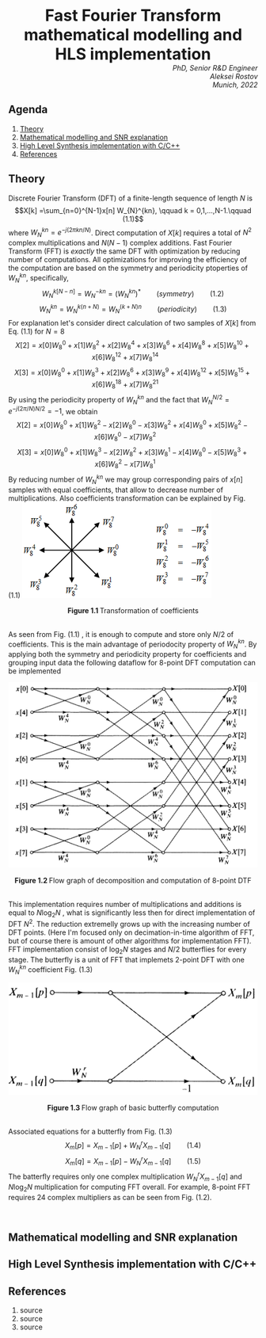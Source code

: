 


<div align="center">
<font size="6">
<b>Fast Fourier Transform mathematical modelling and HLS implementation </b>
</font>
</div>


<div align="right"> <i>PhD, Senior R&D Engineer </i></div>
<div align="right"> <i>Aleksei Rostov </i></div>
<div align="right"> <i>Munich, 2022</i> </div>

## Agenda
1. [Theory](#theory)
2. [Mathematical modelling and SNR explanation](#mathematical)
3. [High Level Synthesis implementation with C/C++](#high)
4. [References](#references)




## Theory
Discrete Fourier Transform (DFT) of a finite-length sequence of length *N* is
$$X[k]  =\sum_{n=0}^{N-1}x[n] W_{N}^{kn}, \qquad k = 0,1,...,N-1.\qquad (1.1)$$
where $W_{N}^{kn} = e^{-j(2\pi kn/N)}$.
Direct computation of $X[k]$ requires a total of $N^2$ complex multiplications and $N(N-1)$ complex additions.
Fast Fourier Transform (FFT)  is *exactly* the same DFT with optimization by reducing number of computations.
All optimizations for improving the efficiency of the computation are based on the symmetry and periodicity ptoperties of   $W_{N}^{kn}$, specifically,
$$W_{N}^{k[N - n]} =W_{N}^{-kn} = (W_{N}^{kn})^* \qquad (symmetry ) \qquad (1.2)$$
$$W_{N}^{kn} =W_{N}^{k(n+N)} = W_{N}^{(k+N)n} \qquad (periodicity) \qquad (1.3)$$
For explanation let's consider direct calculation of two samples of  $X[k]$ from Eq. (1.1) for $N=8$
$$X[2]  =x[0] W_{8}^{0} + x[1] W_{8}^{2} + x[2] W_{8}^{4}+x[3] W_{8}^{6} + x[4] W_{8}^{8} + x[5] W_{8}^{10}+ x[6] W_{8}^{12} + x[7] W_{8}^{14} \qquad$$
$$X[3]  =x[0] W_{8}^{0} + x[1] W_{8}^{3} + x[2] W_{8}^{6}+x[3] W_{8}^{9} + x[4] W_{8}^{12} + x[5] W_{8}^{15}+ x[6] W_{8}^{18} + x[7] W_{8}^{21} \qquad$$
By using the periodicity property of   $W_{N}^{kn}$ and the fact that  $W_{N}^{N/2} =  e^{-j(2\pi/N)N/2}=-1$, we obtain
$$X[2]  =x[0] W_{8}^{0} + x[1] W_{8}^{2} - x[2] W_{8}^{0}-x[3] W_{8}^{2} + x[4] W_{8}^{0} + x[5] W_{8}^{2}- x[6] W_{8}^{0} - x[7] W_{8}^{2} \qquad$$
$$X[3]  =x[0] W_{8}^{0} + x[1] W_{8}^{3} - x[2] W_{8}^{2}+x[3] W_{8}^{1} - x[4] W_{8}^{0} - x[5] W_{8}^{3}+ x[6] W_{8}^{2} - x[7] W_{8}^{1} \qquad$$
By reducing number of $W_{N}^{kn}$ we may group corresponding pairs of $x[n]$  samples with equal coefficients, that allow to decrease number of multiplications.
Also coefficients transformation can be explained by Fig. (1.1)
![](https://github.com/farbius/fft-hls-python/blob/main/doc/images/w_phasor.png)

<div align="center">
<b>Figure 1.1 </b> Transformation of coefficients
</div>
<br/>

As seen from Fig. (1.1) , it is enough to compute and store only $N/2$ of coefficients. This is the main advantage of periodocity property of $W_{N}^{kn}$. By applying both the symmetry and periodicity property  for coefficients and grouping input data the following dataflow for 8-point DFT computation can be implemented

![](https://github.com/farbius/fft-hls-python/blob/main/doc/images/data_flow.png)
<div align="center">
<b>Figure 1.2 </b> Flow graph of decomposition and computation of 8-point DTF
</div>
<br/> 

This implementation requires number of multiplications and additions is equal  to $N\log_2N$ , what is significantly less then for direct implementation of DFT $N^2$. The reduction extremelly grows up with the increasing number of DFT points. (Here I'm focused only on decimation-in-time algorithm of FFT, but of course there is amount of other algorithms for implementation FFT).
FFT implementation consist of $\log_2N$ stages and $N/2$ butterflies for every stage. The butterfly is a unit of FFT that implemets 2-point DFT with  one  $W_{N}^{kn}$ coefficient  Fig. (1.3)

![](https://github.com/farbius/fft-hls-python/blob/main/doc/images/butterfly.png)
<div align="center">
<b>Figure 1.3 </b> Flow graph of basic butterfly computation
</div>
<br/> 

Associated equations for a butterfly from Fig. (1.3)
$$
X_m[p] =X_{m-1}[p] + W_N^rX_{m-1}[q]  \qquad (1.4)
$$
$$
X_m[q] =X_{m-1}[p] - W_N^rX_{m-1}[q]  \qquad (1.5)
$$
The batterfly requires only one complex multiplication $W_N^rX_{m-1}[q]$ and $N\log_2N$ multiplication for computing FFT overall. For example, 8-point FFT requires 24  complex multipliers as can be seen from Fig. (1.2).



<br/>


## Mathematical modelling and SNR explanation




## High Level Synthesis implementation with C/C++





## References

1. source
2. source
3. source